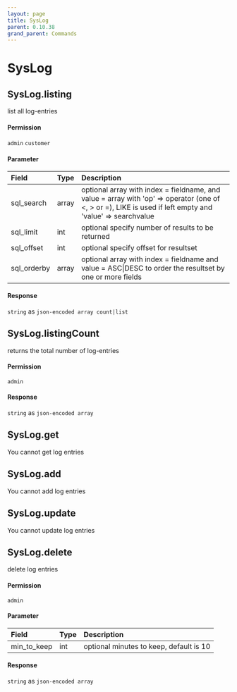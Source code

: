 ```yaml
---
layout: page
title: SysLog
parent: 0.10.38
grand_parent: Commands
---
```


# SysLog

## SysLog.listing

list all log-entries

#### Permission

`admin` `customer`

#### Parameter

| Field | Type | Description |
| :--- | :--- | :--- |
| sql_search | array | optional array with index = fieldname, and value = array with 'op' => operator (one of <, > or =), LIKE is used if left empty and 'value' => searchvalue |
| sql_limit | int | optional specify number of results to be returned |
| sql_offset | int | optional specify offset for resultset |
| sql_orderby | array | optional array with index = fieldname and value = ASC\|DESC to order the resultset by one or more fields |

#### Response

`string` as `json-encoded array count|list`

## SysLog.listingCount

returns the total number of log-entries

#### Permission

`admin`

#### Response

`string` as `json-encoded array`

## SysLog.get

You cannot get log entries

## SysLog.add

You cannot add log entries

## SysLog.update

You cannot update log entries

## SysLog.delete

delete log entries

#### Permission

`admin`

#### Parameter

| Field | Type | Description |
| :--- | :--- | :--- |
| min_to_keep | int | optional minutes to keep, default is 10 |

#### Response

`string` as `json-encoded array`